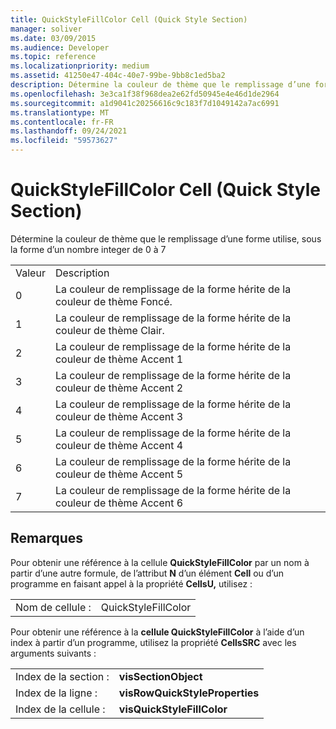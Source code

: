 ```yaml
---
title: QuickStyleFillColor Cell (Quick Style Section)
manager: soliver
ms.date: 03/09/2015
ms.audience: Developer
ms.topic: reference
ms.localizationpriority: medium
ms.assetid: 41250e47-404c-40e7-99be-9bb8c1ed5ba2
description: Détermine la couleur de thème que le remplissage d’une forme utilise, sous la forme d’un nombre integer de 0 à 7
ms.openlocfilehash: 3e3ca1f38f968dea2e62fd50945e4e46d1de2964
ms.sourcegitcommit: a1d9041c20256616c9c183f7d1049142a7ac6991
ms.translationtype: MT
ms.contentlocale: fr-FR
ms.lasthandoff: 09/24/2021
ms.locfileid: "59573627"
---
```

# <a name="quickstylefillcolor-cell-quick-style-section"></a>QuickStyleFillColor Cell (Quick Style Section)

Détermine la couleur de thème que le remplissage d’une forme utilise, sous la forme d’un nombre integer de 0 à 7
  
|||
|:-----|:-----|
|Valeur  <br/> |Description  <br/> |
|0  <br/> |La couleur de remplissage de la forme hérite de la couleur de thème Foncé.  <br/> |
|1  <br/> |La couleur de remplissage de la forme hérite de la couleur de thème Clair.  <br/> |
|2  <br/> |La couleur de remplissage de la forme hérite de la couleur de thème Accent 1  <br/> |
|3  <br/> |La couleur de remplissage de la forme hérite de la couleur de thème Accent 2  <br/> |
|4   <br/> |La couleur de remplissage de la forme hérite de la couleur de thème Accent 3  <br/> |
|5  <br/> |La couleur de remplissage de la forme hérite de la couleur de thème Accent 4  <br/> |
|6   <br/> |La couleur de remplissage de la forme hérite de la couleur de thème Accent 5  <br/> |
|7   <br/> |La couleur de remplissage de la forme hérite de la couleur de thème Accent 6  <br/> |
   
## <a name="remarks"></a>Remarques

Pour obtenir une référence à la cellule **QuickStyleFillColor** par un nom à partir d’une autre formule, de l’attribut **N** d’un élément **Cell** ou d’un programme en faisant appel à la propriété **CellsU,** utilisez : 
  
|||
|:-----|:-----|
| Nom de cellule :  <br/> | QuickStyleFillColor  <br/> |
   
Pour obtenir une référence à la **cellule QuickStyleFillColor** à l’aide d’un index à partir d’un programme, utilisez la propriété **CellsSRC** avec les arguments suivants : 
  
|||
|:-----|:-----|
| Index de la section :  <br/> |**visSectionObject** <br/> |
| Index de la ligne :  <br/> |**visRowQuickStyleProperties** <br/> |
| Index de la cellule :  <br/> |**visQuickStyleFillColor** <br/> |
   

